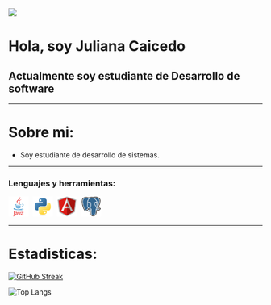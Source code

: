 <div id="header" aling="center">
<img src= "https://media.giphy.com/media/26tn33aiTi1jkl6H6/giphy.gif" width="200"/>
<h1 aling ="center">Hola, soy Juliana Caicedo</h1>
<h2 aling ="center">Actualmente soy estudiante de Desarrollo de software </h2>
</div>

---

# Sobre mi:

   - Soy estudiante de desarrollo de sistemas.

---


<div aling="left">
<h3> Lenguajes y herramientas: </h3>
<div>
<img src="https://github.com/devicons/devicon/blob/master/icons/java/java-original-wordmark.svg" 
title "java" alt="JAVA" width="40" height="40"/>&nbsp;
<img src="https://github.com/devicons/devicon/blob/master/icons/python/python-original.svg"
title "Python" alt="Python" width="40" height="40"/>&nbsp;
<img src="https://github.com/devicons/devicon/blob/master/icons/angularjs/angularjs-original.svg"
title "Angular" alt="Angular" width="40" height="40"/>&nbsp;
<img src="https://github.com/devicons/devicon/blob/master/icons/postgresql/postgresql-original.svg"
title "postgresql" alt="postgresql" width="40" height="40"/>&nbsp;

</div>

---
# Estadisticas:


[![GitHub Streak](https://streak-stats.demolab.com?user=JulianaAndreaCaicedoAvila&theme=dark&hide_border=FALSO&border_radius=6&locale=es&date_format=M%20j%5B%2C%20Y%5D&mode=weekly&type=png)](https://git.io/streak-stats)

![Top Langs](https://github-readme-stats.vercel.app/api/top-langs/?username=JulianaAndreaCaicedoAvila&hide_progress=true)

